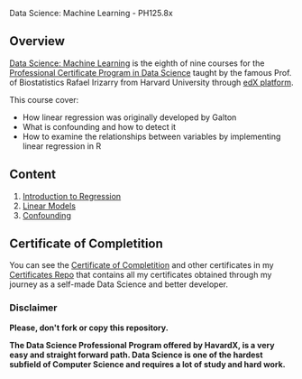  Data Science: Machine Learning - PH125.8x

## Overview
[Data Science: Machine Learning](https://www.edx.org/course/r-linear-regression-2) is the eighth of nine courses for the [Professional Certificate Program in Data Science](https://www.edx.org/professional-certificate/harvardx-data-science) taught by the famous Prof. of Biostatistics Rafael Irizarry from Harvard University through [edX platform](https://www.edx.org).

This course cover:
- How linear regression was originally developed by Galton
- What is confounding and how to detect it
- How to examine the relationships between variables by implementing linear regression in R

## Content

1. [Introduction to Regression](./01%20-%20Introduction%20to%20Regression)
2. [Linear Models](./02%20-%20Linear%20Models)
3. [Confounding](./03%20-%20Confounding)



## Certificate of Completition
You can see the [Certificate of Completition](https://github.com/AlessandroCorradini/Certificates/blob/master/Edx%20-%20Harvard%20University%20-%20PH525.1x%20Statistics%20and%20R.pdf) and other certificates in my [Certificates Repo](https://github.com/AlessandroCorradini/Certificates) that contains all my certificates obtained through my journey as a self-made Data Science and better developer.



### Disclaimer
**Please, don't fork or copy this repository.**

**The Data Science Professional Program offered by HavardX, is a very easy and straight forward path. Data Science is one of the hardest subfield of Computer Science and requires a lot of study and hard work.**